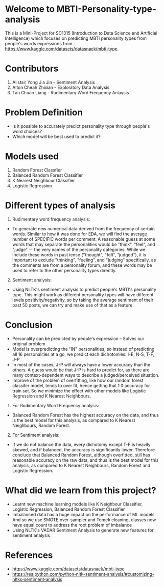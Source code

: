 # Welcome to MBTI-Personality-type-analysis

This is a Mini-Project for SC1015 (Introduction to Data Science and Artificial Intelligence) which focuses on predicting MBTI personality types from people's words expressions from https://www.kaggle.com/datasets/datasnaek/mbti-type.


# Contributors
1) Alistair Yong Jia Jin - Sentiment Analysis
2) Alton Cheah Zhixian - Exploratory Data Analysis
3) Tan Chuan Liang - Rudimentary Word Frequency Anlaysis


# Problem Definition
- Is it possible to accurately predict personality type through people's word choices?
- Which model will be best used to predict it?

# Models used
1) Random Forest Classfier
2) Balanced Random Forest Classifier
3) K Nearest Neighbour Classifier
4) Logistic Regression

# Different types of analysis
1) Rudimentary word frequency analysis: 
- To generate new numerical data derived from the frequency of certain words. Similar to how it was done for EDA, we will find the average number of SPECIFIC words per comment. A reasonable guess at some words that may separate the personalities would be "think", "feel", and "judge" -- the very names of the personality categories. While we include these words in past tense ("thought", "felt", "judged"), it is important to exclude "thinking", "feeling", and "judging" specifically, as the comments are from a personality forum, and these words may be used to refer to the other personality types directly.
2) Sentiment analysis: 
- Using NLTK's sentiment analysis to predict people's MBTI's personality type. This might work as different personality types will have different levels positivity/negativity, so by taking the average sentiment of their past 50 posts, we can try and make use of that as a feature.

# Conclusion
- Personality can be predicted by people's expression – Solves our original problem
- Model is overpredicting the "IN" personalities, so instead of predicting all 16 personalities at a go, we predict each dichotomies: I-E, N-S, T-F, J-P 
- In most of the cases, J-P will always have a lower accuracy than the others. A guess would be that J-P is hard to predict for, as there are many context-dependent ways to describe a judged/perceived situation.
- Improve of the problem of overfitting, like how our random forest classifer model, tends to over fit, hence getting that 1.0 accuracy for train set. So we minimize the effect with other models like Logistic Regression and K Nearest Neighbours.

1) For Rudimentary Word Frequency analysis:
- Balanced Random Forest has the highest accuracy on the data, and thus is the best model for this analysis, as compared to K Nearest Neighbours, Random Forest.

2) For Sentiment analysis:
- If we do not balance the data, every dichotomy except T-F is heavily skewed, and if balanced, the accuracy is significantly lower. Therefore conclude that Balanced Random Forest, although overfitted, still has reasonable accuracy on the raw data, and thus is the best model for this analysis, as compared to K Nearest Neighbours, Random Forest and Logistic Regression.



# What did we learn from this project?
- Learnt new machine learning models like K Neighbour Classifier, Logistic Regression, Balanced Random Forest Classifier 
- Imbalanced data has a huge impact on the performance of ML models. And so we use SMOTE over-sampler and Tomek cleaning, classes now have equal count to address the root problem of imbalance
- Using NLTK's VADAR Sentiment Analysis to generate new features for sentiment analysis

# References
- https://www.kaggle.com/datasets/datasnaek/mbti-type
- https://realpython.com/python-nltk-sentiment-analysis/#customizing-nltks-sentiment-analysis

